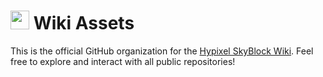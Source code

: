 # <img src="https://raw.githubusercontent.com/skyblock-wiki/skyblock-wiki.github.io/main/WikiIcon.png" alt="wiki icon" width="30px" /> Wiki Assets

This is the official GitHub organization for the [Hypixel SkyBlock Wiki](https://hypixel-skyblock.fandom.com/wiki/Hypixel_SkyBlock_Wiki). Feel free to explore and interact with all public repositories!
